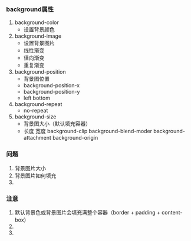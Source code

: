 ### background属性
1. background-color
    * 设置背景颜色
2. background-image
    * 设置背景图片
    * 线性渐变
    * 径向渐变
    * 重复渐变
3. background-position
    * 背景图位置
    * background-position-x
    * background-position-y
    * left bottom
4. background-repeat
    * no-repeat
5. background-size
    * 背景图大小（默认填充容器）
    * 长度 宽度
background-clip
background-blend-moder
background-attachment
background-origin

### 问题
1. 背景图片大小
2. 背景图片如何填充
3. 


### 注意
1. 默认背景色或背景图片会填充满整个容器（border + padding + content-box）
2. 
3. 




